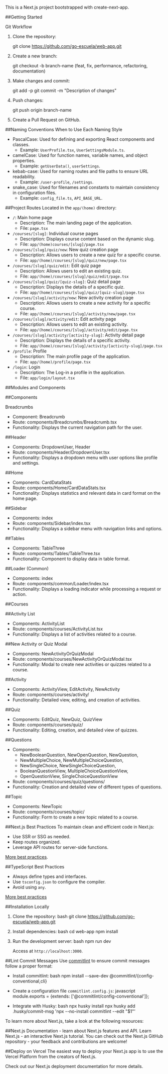 This is a Next.js project bootstrapped with create-next-app.

##Getting Started

 Git Workflow
1. Clone the repository:
 
   git clone https://github.com/go-escuela/web-app.git
  
2. Create a new branch:
   
   git checkout -b branch-name (feat, fix, performance, refactoring, documentation)
  
3. Make changes and commit:
  
   git add -p
   git commit -m "Description of changes"
  
4. Push changes:
  
   git push origin branch-name
  
5. Create a Pull Request on GitHub.
  

##Naming Conventions
 When to Use Each Naming Style
- PascalCase: Used for defining and exporting React components and classes.
  - Example: `UserProfile.tsx`, `UserSettingsModule.ts`.
- camelCase: Used for function names, variable names, and object properties.
  - Example: `getUserData()`, `userSettings`.
- kebab-case: Used for naming routes and file paths to ensure URL readability.
  - Example: `/user-profile`, `/settings`.
- snake_case: Used for filenames and constants to maintain consistency in configuration files.
  - Example: `config_file.ts`, `API_BASE_URL`.

##Project Routes
Located in the `app/(home)` directory:
- `/`: Main home page
  - Description: The main landing page of the application.
  - File: `page.tsx`
- `/courses/[slug]`: Individual course pages
  - Description: Displays course content based on the dynamic slug.
  - File: `app/(home)courses/[slug]/page.tsx`
- `/courses/[slug]/quiz/new`: New quiz creation page
  - Description: Allows users to create a new quiz for a specific course.
  - File: `app/(home)/courses/[slug]/quiz/new/page.tsx`
- `/courses/[slug]/quiz/edit`: Edit quiz page
  - Description: Allows users to edit an existing quiz.
  - File: `app/(home)/courses/[slug]/quiz/edit/page.tsx`
- `/courses/[slug]/quiz/[quiz-slug]`: Quiz detail page
  - Description: Displays the details of a specific quiz.
  - File: `app/(home)/courses/[slug]/quiz/[quiz-slug]/page.tsx`
- `/courses/[slug]/activity/new`: New activity creation page
  - Description: Allows users to create a new activity for a specific course.
  - File: `app/(home)/courses/[slug]/activity/new/page.tsx`
- `/courses/[slug]/activity/edit`: Edit activity page
  - Description: Allows users to edit an existing activity.
  - File: `app/(home)/courses/[slug]/activity/edit/page.tsx`
- `/courses/[slug]/activity/[activity-slug]`: Activity detail page
  - Description: Displays the details of a specific activity.
  - File: `app/(home)/courses/[slug]/activity/[activity-slug]/page.tsx`
- `/profile`: Profile
  - Description: The main profile page of the application.
  - File: `app/(home)/profile/page.tsx`
- `/login`: Login
  - Description: The Log-in a profile in the application.
  - File: `app/login/layout.tsx`

##Modules and Components

##Components

Breadcrumbs
- Component: Breadcrumb
- Route: components/Breadcrumbs/Breadcrumb.tsx
- Functionality: Displays the current navigation path for the user.

##Header
- Components: DropdownUser, Header
- Route: components/Header/DropdownUser.tsx
- Functionality: Displays a dropdown menu with user options like profile and settings.

##Home
- Components: CardDataStats
- Route: components/Home/CardDataStats.tsx
- Functionality: Displays statistics and relevant data in card format on the home page.

##Sidebar
- Components: index
- Route: components/Sidebar/index.tsx
- Functionality: Displays a sidebar menu with navigation links and options.

##Tables
- Components: TableThree
- Route: components/Tables/TableThree.tsx
- Functionality: Component to display data in table format.

##Loader (Common)
- Components: index
- Route: components/common/Loader/index.tsx
- Functionality: Displays a loading indicator while processing a request or action.

##Courses

##Activity List
- Components: ActivityList
- Route: components/courses/ActivityList.tsx
- Functionality: Displays a list of activities related to a course.

##New Activity or Quiz Modal
- Components: NewActivityOrQuizModal
- Route: components/courses/NewActivityOrQuizModal.tsx
- Functionality: Modal to create new activities or quizzes related to a course.

##Activity
- Components: ActivityView, EditActivity, NewActivity
- Route: components/courses/activity/
- Functionality: Detailed view, editing, and creation of activities.

##Quiz
- Components: EditQuiz, NewQuiz, QuizView
- Route: components/courses/quiz/
- Functionality: Editing, creation, and detailed view of quizzes.

##Questions
- Components: 
  - NewBooleanQuestion, NewOpenQuestion, NewQuestion,
  - NewMultipleChoice, NewMultipleChoiceQuestion,
  - NewSingleChoice, NewSingleChoiceQuestion,
  - BooleanQuestionView, MultipleChoiceQuestionView,
  - OpenQuestionView, SingleChoiceQuestionView
- Route: components/courses/quiz/questions/
- Functionality: Creation and detailed view of different types of questions.

##Topic
- Components: NewTopic
- Route: components/courses/topic/
- Functionality: Form to create a new topic related to a course.

##Next.js Best Practices
To maintain clean and efficient code in Next.js:
- Use SSR or SSG as needed.
- Keep routes organized.
- Leverage API routes for server-side functions.

[More best practices](https://rohandalvii.medium.com/next-js-best-practices-tips-for-clean-and-efficient-code-99dd31a14797).

##TypeScript Best Practices
- Always define types and interfaces.
- Use `tsconfig.json` to configure the compiler.
- Avoid using `any`.
  
[More best practices](https://docs.aws.amazon.com/prescriptive-guidance/latest/best-practices-cdk-typescript-iac/typescript-best-practices.html)

##Installation Locally
1. Clone the repository:
  bash
   git clone https://github.com/go-escuela/web-app.git
  
2. Install dependencies:
  bash
   cd web-app
   npm install
  
3. Run the development server:
  bash
   npm run dev
  
   Access at `http://localhost:3000`.

##Lint Commit Messages
Use [commitlint](https://commitlint.js.org/) to ensure commit messages follow a proper format:
- Install commitlint:
 bash
  npm install --save-dev @commitlint/{config-conventional,cli}
 
- Create a configuration file `commitlint.config.js`:
 javascript
  module.exports = {extends: ['@commitlint/config-conventional']};
 
- Integrate with Husky:
 bash
  npx husky install
  npx husky add .husky/commit-msg 'npx --no-install commitlint --edit "$1"'
 
To learn more about Next.js, take a look at the following resources:

##Next.js Documentation - learn about Next.js features and API.
Learn Next.js - an interactive Next.js tutorial.
You can check out the Next.js GitHub repository - your feedback and contributions are welcome!

##Deploy on Vercel
The easiest way to deploy your Next.js app is to use the Vercel Platform from the creators of Next.js.

Check out our Next.js deployment documentation for more details.

